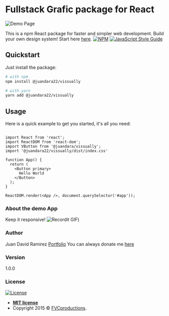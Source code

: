 
# Fullstack Grafic package for React

![Demo Page](http://g.recordit.co/UrGlueJ1zJ.gif)

This is a npm React package for faster and simpler web development. Build your own design system! Start here
[here](https://salty-sierra-97134.herokuapp.com/).
[![NPM](https://img.shields.io/npm/v/@juandara22/vissually.svg)](https://www.npmjs.com/package/@juandara22/vissually) [![JavaScript Style Guide](https://img.shields.io/badge/code_style-standard-brightgreen.svg)](https://standardjs.com)

## Quickstart

Just install the package:

```bash
# with npm
npm install @juandara22/vissually

# with yarn
yarn add @juandara22/vissually
```

## Usage

Here is a quick example to get you started, it's all you need:

```tsx

import React from 'react';
import ReactDOM from 'react-dom';
import VButton from '@juandara/vissually';
import '@juandara22/vissually/dist/index.css'

function App() {
  return (
    <Button primary>
      Hello World
    </Button>
  );
}

ReactDOM.render(<App />, document.querySelector('#app'));
```

### About the demo App

Keep it responsive!
![Recordit GIF](http://g.recordit.co/Xd44Tr823T.gif))


### Author

Juan David Ramirez
[Portfolio](https://david.alfagenos.com)
You can always donate me [here](https://david.alfagenos.com/donate)

### Version

1.0.0

### License

[![License](http://img.shields.io/:license-mit-blue.svg?style=flat-square)](http://badges.mit-license.org)

- **[MIT license](http://opensource.org/licenses/mit-license.php)**
- Copyright 2015 © <a href="http://fvcproductions.com" target="_blank">FVCproductions</a>.
